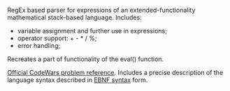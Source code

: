 RegEx based parser for expressions of an extended-functionality mathematical stack-based language.
Includes:
- variable assignment and further use in expressions;
- operator support: + - * / %;
- error handling;

Recreates a part of functionality of the eval() function.

[Official CodeWars problem reference](https://www.codewars.com/kata/53005a7b26d12be55c000243/python). Includes a precise description of the language syntax described in [EBNF syntax](https://en.wikipedia.org/wiki/Extended_Backus%E2%80%93Naur_form) form.
